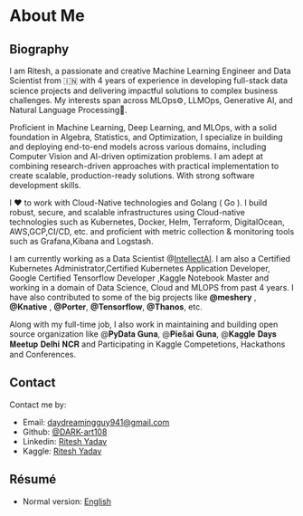 # About Me

## Biography

I am Ritesh, a passionate and creative Machine Learning Engineer and Data Scientist from 🇮🇳 with 4 years of experience in developing full-stack data science projects and delivering impactful solutions to complex business challenges. My interests span across MLOps⚙️, LLMOps, Generative AI, and Natural Language Processing🤖.

Proficient in Machine Learning, Deep Learning, and MLOps, with a solid foundation in Algebra, Statistics, and Optimization, I specialize in building and deploying end-to-end models across various domains, including Computer Vision and AI-driven optimization problems. I am adept at combining research-driven approaches with practical implementation to create scalable, production-ready solutions. With strong software development skills.

I ❤️ to work with Cloud-Native technologies and Golang ( Go ). I build robust, secure, and scalable infrastructures using Cloud-native technologies such as Kubernetes, Docker, Helm, Terraform, DigitalOcean, AWS,GCP,CI/CD, etc. and proficient with metric collection & monitoring tools such as Grafana,Kibana and Logstash.

I am currently working as a Data Scientist @[IntellectAI](https://www.intellectdesign.com/). I am also a Certified Kubernetes Administrator,Certified Kubernetes Application Developer, Google Certified Tensorflow Developer ,Kaggle Notebook Master and working in a domain of Data Science, Cloud and MLOPS from past 4 years. I have also contributed to some of the big projects like **@meshery** , **@Knative** , **@Porter**, **@Tensorflow**, **@Thanos**, etc.

Along with my full-time job, I also work in maintaining and building open source organization like @𝐏𝐲𝐃𝐚𝐭𝐚 𝐆𝐮𝐧𝐚, @𝐏𝐢𝐞&𝐚𝐢 𝐆𝐮𝐧𝐚, @𝐊𝐚𝐠𝐠𝐥𝐞 𝐃𝐚𝐲𝐬 𝐌𝐞𝐞𝐭𝐮𝐩 𝐃𝐞𝐥𝐡𝐢 𝐍𝐂𝐑 and Participating in Kaggle Competetions, Hackathons and Conferences.


## Contact

Contact me by:



- Email: [daydreamingguy941@gmail.com](mailto:daydreamingguy941@gmail.com)
- Github: [@DARK-art108](https://github.com/DARK-art108)
- Linkedin: [Ritesh Yadav](https://www.linkedin.com/in/ritesh-yadav2011/)
- Kaggle: [Ritesh Yadav](https://www.kaggle.com/ritesh2000)


## Résumé

- Normal version: [English](https://drive.google.com/file/d/1MsgoZ3tOytE7EkMwgURei8oMdSJHE1O9/view?usp=sharing)
